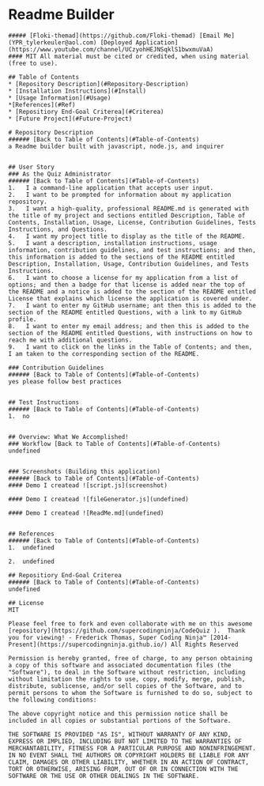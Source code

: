 # Readme Builder
    ##### [Floki-themad](https://github.com/Floki-themad) [Email Me](YPR_tylerkeuler@aol.com) [Deployed Application](https://www.youtube.com/channel/UCzyohHEJNSqklS1bwxmuVaA)
    #### MIT All material must be cited or credited, when using material (free to use).
    
    ## Table of Contents
    * [Repository Description](#Repository-Description)
    * [Installation Instructions](#Install)
    * [Usage Information](#Usage)
    *[References](#Ref)
    * [Repositiory End-Goal Criterea](#Criterea)
    * [Future Project](#Future-Project)
    
    # Repository Description
    ###### [Back to Table of Contents](#Table-of-Contents)
    a Readme builder built with javascript, node.js, and inquirer
    
    
    ## User Story
    ### As the Quiz Administrator
    ###### [Back to Table of Contents](#Table-of-Contents)
    1.   I a command-line application that accepts user input.
    2.   I want to be prompted for information about my application repository.
    3.   I want a high-quality, professional README.md is generated with the title of my project and sections entitled Description, Table of Contents, Installation, Usage, License, Contribution Guidelines, Tests Instructions, and Questions.
    4.   I want my project title to display as the title of the README.
    5.   I want a description, installation instructions, usage information, contribution guidelines, and test instructions; and then, this information is added to the sections of the README entitled Description, Installation, Usage, Contribution Guidelines, and Tests Instructions.
    6.   I want to choose a license for my application from a list of options; and then a badge for that license is added near the top of the README and a notice is added to the section of the README entitled License that explains which license the application is covered under.  
    7.   I want to enter my GitHub username; ant then this is added to the section of the README entitled Questions, with a link to my GitHub profile.
    8.   I want to enter my email address; and then this is added to the section of the README entitled Questions, with instructions on how to reach me with additional questions.
    9.   I want to click on the links in the Table of Contents; and then, I am taken to the corresponding section of the README.
    
    ### Contribution Guidelines
    ###### [Back to Table of Contents](#Table-of-Contents)
    yes please follow best practices
    
    
    ## Test Instructions
    ###### [Back to Table of Contents](#Table-of-Contents)
    1.  no
    
    
    ## Overview: What We Accomplished!
    ### Workflow [Back to Table of Contents](#Table-of-Contents)
    undefined
    
    
    ### Screenshots (Building this application)
    ###### [Back to Table of Contents](#Table-of-Contents)
    #### Demo I createad ![script.js](screenshot)
    
    #### Demo I createad ![fileGenerator.js](undefined)
    
    #### Demo I createad ![ReadMe.md](undefined)
    
    
    ## References
    ###### [Back to Table of Contents](#Table-of-Contents)
    1.  undefined
    
    2.  undefined
    
    ## Repositiory End-Goal Criterea
    ###### [Back to Table of Contents](#Table-of-Contents)
    undefined
    
    ## License
    MIT
    
    Please feel free to fork and even collaborate with me on this awesome [repository](https://github.com/supercodingninja/CodeQuiz ).  Thank you for viewing! - Frederick Thomas, Super Coding Ninja™ [2014-Present](https://supercodingninja.github.io/) All Rights Reserved
    
    Permission is hereby granted, free of charge, to any person obtaining a copy of this software and associated documentation files (the "Software"), to deal in the Software without restriction, including without limitation the rights to use, copy, modify, merge, publish, distribute, sublicense, and/or sell copies of the Software, and to permit persons to whom the Software is furnished to do so, subject to the following conditions:
    
    The above copyright notice and this permission notice shall be included in all copies or substantial portions of the Software.
    
    THE SOFTWARE IS PROVIDED "AS IS", WITHOUT WARRANTY OF ANY KIND, EXPRESS OR IMPLIED, INCLUDING BUT NOT LIMITED TO THE WARRANTIES OF MERCHANTABILITY, FITNESS FOR A PARTICULAR PURPOSE AND NONINFRINGEMENT. IN NO EVENT SHALL THE AUTHORS OR COPYRIGHT HOLDERS BE LIABLE FOR ANY CLAIM, DAMAGES OR OTHER LIABILITY, WHETHER IN AN ACTION OF CONTRACT, TORT OR OTHERWISE, ARISING FROM, OUT OF OR IN CONNECTION WITH THE SOFTWARE OR THE USE OR OTHER DEALINGS IN THE SOFTWARE.